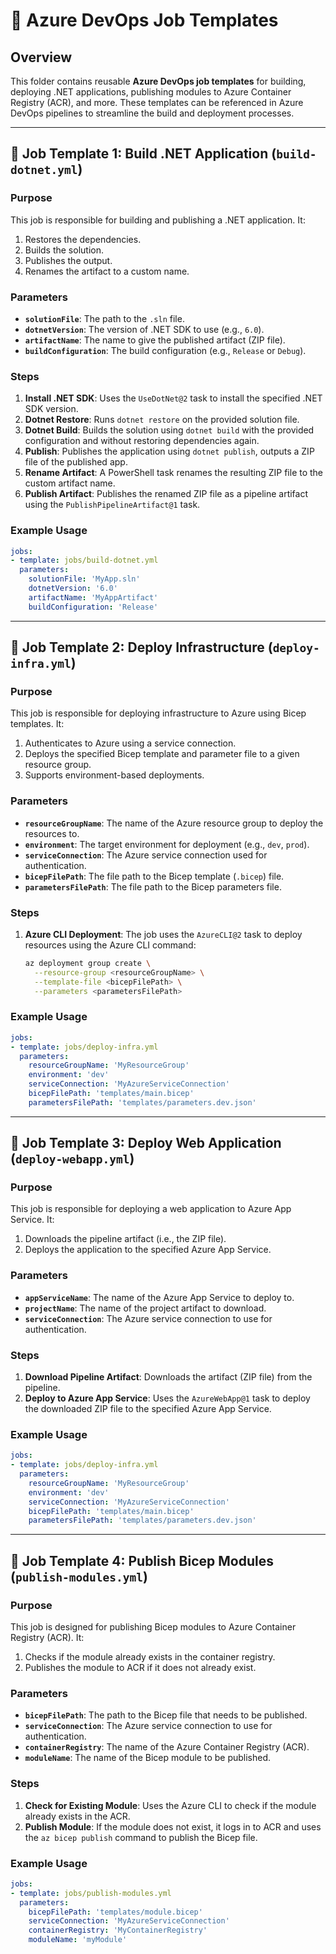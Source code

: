 # 🚀 Azure DevOps Job Templates

## Overview

This folder contains reusable **Azure DevOps job templates** for building, deploying .NET applications, publishing modules to Azure Container Registry (ACR), and more. These templates can be referenced in Azure DevOps pipelines to streamline the build and deployment processes.

---

## 🔧 Job Template 1: **Build .NET Application (`build-dotnet.yml`)**

### **Purpose**
This job is responsible for building and publishing a .NET application. It:
1. Restores the dependencies.
2. Builds the solution.
3. Publishes the output.
4. Renames the artifact to a custom name.

### **Parameters**
- **`solutionFile`**: The path to the `.sln` file.
- **`dotnetVersion`**: The version of .NET SDK to use (e.g., `6.0`).
- **`artifactName`**: The name to give the published artifact (ZIP file).
- **`buildConfiguration`**: The build configuration (e.g., `Release` or `Debug`).

### **Steps**
1. **Install .NET SDK**: Uses the `UseDotNet@2` task to install the specified .NET SDK version.
2. **Dotnet Restore**: Runs `dotnet restore` on the provided solution file.
3. **Dotnet Build**: Builds the solution using `dotnet build` with the provided configuration and without restoring dependencies again.
4. **Publish**: Publishes the application using `dotnet publish`, outputs a ZIP file of the published app.
5. **Rename Artifact**: A PowerShell task renames the resulting ZIP file to the custom artifact name.
6. **Publish Artifact**: Publishes the renamed ZIP file as a pipeline artifact using the `PublishPipelineArtifact@1` task.

### **Example Usage**
```yaml
jobs:
- template: jobs/build-dotnet.yml
  parameters:
    solutionFile: 'MyApp.sln'
    dotnetVersion: '6.0'
    artifactName: 'MyAppArtifact'
    buildConfiguration: 'Release'
```

---
## 🔧 Job Template 2: **Deploy Infrastructure (`deploy-infra.yml`)**

### **Purpose**
This job is responsible for deploying infrastructure to Azure using Bicep templates. It:
1. Authenticates to Azure using a service connection.
2. Deploys the specified Bicep template and parameter file to a given resource group.
3. Supports environment-based deployments.

### **Parameters**
- **`resourceGroupName`**: The name of the Azure resource group to deploy the resources to.
- **`environment`**: The target environment for deployment (e.g., `dev`, `prod`).
- **`serviceConnection`**: The Azure service connection used for authentication.
- **`bicepFilePath`**: The file path to the Bicep template (`.bicep`) file.
- **`parametersFilePath`**: The file path to the Bicep parameters file.

### **Steps**
1. **Azure CLI Deployment**: The job uses the `AzureCLI@2` task to deploy resources using the Azure CLI command:
   ```bash
   az deployment group create \
     --resource-group <resourceGroupName> \
     --template-file <bicepFilePath> \
     --parameters <parametersFilePath>
   ```

### **Example Usage**
```yaml
jobs:
- template: jobs/deploy-infra.yml
  parameters:
    resourceGroupName: 'MyResourceGroup'
    environment: 'dev'
    serviceConnection: 'MyAzureServiceConnection'
    bicepFilePath: 'templates/main.bicep'
    parametersFilePath: 'templates/parameters.dev.json'
```

---

## 🔧 Job Template 3: **Deploy Web Application (`deploy-webapp.yml`)**

### **Purpose**
This job is responsible for deploying a web application to Azure App Service. It:
1. Downloads the pipeline artifact (i.e., the ZIP file).
2. Deploys the application to the specified Azure App Service.

### **Parameters**
- **`appServiceName`**: The name of the Azure App Service to deploy to.
- **`projectName`**: The name of the project artifact to download.
- **`serviceConnection`**: The Azure service connection to use for authentication.

### **Steps**
1. **Download Pipeline Artifact**: Downloads the artifact (ZIP file) from the pipeline.
2. **Deploy to Azure App Service**: Uses the `AzureWebApp@1` task to deploy the downloaded ZIP file to the specified Azure App Service.

### **Example Usage**
```yaml
jobs:
- template: jobs/deploy-infra.yml
  parameters:
    resourceGroupName: 'MyResourceGroup'
    environment: 'dev'
    serviceConnection: 'MyAzureServiceConnection'
    bicepFilePath: 'templates/main.bicep'
    parametersFilePath: 'templates/parameters.dev.json'
```
---

## 🔧 Job Template 4: **Publish Bicep Modules (`publish-modules.yml`)**

### **Purpose**
This job is designed for publishing Bicep modules to Azure Container Registry (ACR). It:
1. Checks if the module already exists in the container registry.
2. Publishes the module to ACR if it does not already exist.

### **Parameters**
- **`bicepFilePath`**: The path to the Bicep file that needs to be published.
- **`serviceConnection`**: The Azure service connection to use for authentication.
- **`containerRegistry`**: The name of the Azure Container Registry (ACR).
- **`moduleName`**: The name of the Bicep module to be published.

### **Steps**
1. **Check for Existing Module**: Uses the Azure CLI to check if the module already exists in the ACR.
2. **Publish Module**: If the module does not exist, it logs in to ACR and uses the `az bicep publish` command to publish the Bicep file.

### **Example Usage**
```yaml
jobs:
- template: jobs/publish-modules.yml
  parameters:
    bicepFilePath: 'templates/module.bicep'
    serviceConnection: 'MyAzureServiceConnection'
    containerRegistry: 'MyContainerRegistry'
    moduleName: 'myModule'
```
